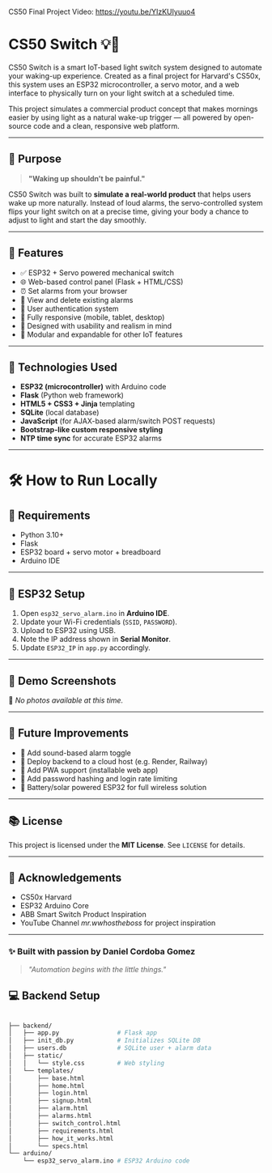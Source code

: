 CS50 Final Project Video: https://youtu.be/YIzKUIyuuo4
# CS50 Switch 💡🔧

CS50 Switch is a smart IoT-based light switch system designed to automate your waking-up experience. Created as a final project for Harvard's CS50x, this system uses an ESP32 microcontroller, a servo motor, and a web interface to physically turn on your light switch at a scheduled time.

This project simulates a commercial product concept that makes mornings easier by using light as a natural wake-up trigger — all powered by open-source code and a clean, responsive web platform.

---

## 🚀 Purpose

> **"Waking up shouldn’t be painful."**

CS50 Switch was built to **simulate a real-world product** that helps users wake up more naturally. Instead of loud alarms, the servo-controlled system flips your light switch on at a precise time, giving your body a chance to adjust to light and start the day smoothly.

---

## 🌟 Features

- ✅ ESP32 + Servo powered mechanical switch
- 🌐 Web-based control panel (Flask + HTML/CSS)
- ⏰ Set alarms from your browser
- 📜 View and delete existing alarms
- 🔐 User authentication system
- 📱 Fully responsive (mobile, tablet, desktop)
- 🧠 Designed with usability and realism in mind
- 🧩 Modular and expandable for other IoT features

---

## 🧠 Technologies Used

- **ESP32 (microcontroller)** with Arduino code
- **Flask** (Python web framework)
- **HTML5 + CSS3 + Jinja** templating
- **SQLite** (local database)
- **JavaScript** (for AJAX-based alarm/switch POST requests)
- **Bootstrap-like custom responsive styling**
- **NTP time sync** for accurate ESP32 alarms

---

# 🛠️ How to Run Locally

## 🧩 Requirements
- Python 3.10+
- Flask
- ESP32 board + servo motor + breadboard
- Arduino IDE

---
## 🔧 ESP32 Setup
1. Open `esp32_servo_alarm.ino` in **Arduino IDE**.
2. Update your Wi-Fi credentials (`SSID`, `PASSWORD`).
3. Upload to ESP32 using USB.
4. Note the IP address shown in **Serial Monitor**.
5. Update `ESP32_IP` in `app.py` accordingly.

---

## 🧪 Demo Screenshots
📸 *No photos available at this time.*

---

## 🧱 Future Improvements
- 🔔 Add sound-based alarm toggle  
- 📡 Deploy backend to a cloud host (e.g. Render, Railway)  
- 📲 Add PWA support (installable web app)  
- 🔐 Add password hashing and login rate limiting  
- 🔋 Battery/solar powered ESP32 for full wireless solution  

---

## 📚 License
This project is licensed under the **MIT License**. See `LICENSE` for details.

---

## 🙌 Acknowledgements
- CS50x Harvard  
- ESP32 Arduino Core  
- ABB Smart Switch Product Inspiration  
- YouTube Channel *mr.wwhostheboss* for project inspiration  

---

### ✨ Built with passion by **Daniel Cordoba Gomez**  
> *"Automation begins with the little things."*

## 💻 Backend Setup

```bash

├── backend/
│   ├── app.py                # Flask app
│   ├── init_db.py            # Initializes SQLite DB
│   ├── users.db              # SQLite user + alarm data
│   ├── static/
│   │   └── style.css         # Web styling
│   └── templates/
│       ├── base.html
│       ├── home.html
│       ├── login.html
│       ├── signup.html
│       ├── alarm.html
│       ├── alarms.html
│       ├── switch_control.html
│       ├── requirements.html
│       ├── how_it_works.html
│       └── specs.html
└── arduino/
    └── esp32_servo_alarm.ino # ESP32 Arduino code

    
